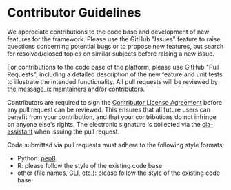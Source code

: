 Contributor Guidelines
======================

We appreciate contributions to the code base and development of new features for the framework.
Please use the GitHub "Issues" feature to raise questions concerning potential bugs or to propose new features,
but search for resolved/closed topics on similar subjects before raising a new issue.

For contributions to the code base of the platform, please use GitHub "Pull Requests", 
including a detailed description of the new feature and unit tests to illustrate the intended functionality.
All pull requests will be reviewed by the message_ix maintainers and/or contributors.

Contributors are required to sign the [Contributor License Agreement](CONTRIBUTOR_LICENSE.md)
before any pull request can be reviewed. This ensures that all future users can benefit
from your contribution, and that your contributions do not infringe on anyone else's rights.
The electronic signature is collected via the [cla-assistant](https://github.com/cla-assistant/)
when issuing the pull request.

Code submitted via pull requests must adhere to the following style formats:
 - Python: [pep8](https://www.python.org/dev/peps/pep-0008/)
 - R: please follow the style of the existing code base
 - other (file names, CLI, etc.): please follow the style of the existing code base

